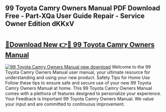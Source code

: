 ## 99 Toyota Camry Owners Manual PDF Download Free - Part-XQa User Guide Repair - Service Owner Edition dKKxV

# <h2><a href="http://bc25355.oget.top/?id=99+Toyota+Camry+Owners+Manual">🔗Download New 👉🔴 99 Toyota Camry Owners Manual</a></h2>

[![99 Toyota Camry Owners Manual new download](https://i.imgur.com/5g1atiW.png)](http://bc25355.oget.top/?id=99+Toyota+Camry+Owners+Manual)
Welcome to the 99 Toyota Camry Owners Manual user manual, your ultimate resource for understanding and using your new product. Safety Tips for Home Use Follow these tips to ensure safe and secure use of your new 99 Toyota Camry Owners Manual at home. This 99 Toyota Camry Owners Manual comes with a plethora of features designed to personalize your experience. Your Feedback is Important 99 Toyota Camry Owners Manual. We value your input and are committed to continuous improvement.
